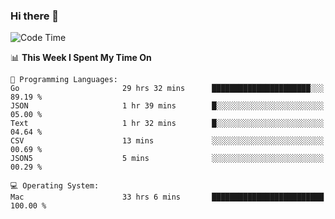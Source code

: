 ### Hi there 👋

<!--
**CrazyCollin/crazycollin** is a ✨ _special_ ✨ repository because its `README.md` (this file) appears on your GitHub profile.

Here are some ideas to get you started:

- 🔭 I’m currently working on ...
- 🌱 I’m currently learning ...
- 👯 I’m looking to collaborate on ...
- 🤔 I’m looking for help with ...
- 💬 Ask me about ...
- 📫 How to reach me: ...
- 😄 Pronouns: ...
- ⚡ Fun fact: ...
-->

<!--START_SECTION:waka-->
![Code Time](http://img.shields.io/badge/Code%20Time-5%2C356%20hrs%2023%20mins-blue)

📊 **This Week I Spent My Time On** 

```text
💬 Programming Languages: 
Go                       29 hrs 32 mins      ██████████████████████░░░   89.19 % 
JSON                     1 hr 39 mins        █░░░░░░░░░░░░░░░░░░░░░░░░   05.00 % 
Text                     1 hr 32 mins        █░░░░░░░░░░░░░░░░░░░░░░░░   04.64 % 
CSV                      13 mins             ░░░░░░░░░░░░░░░░░░░░░░░░░   00.69 % 
JSON5                    5 mins              ░░░░░░░░░░░░░░░░░░░░░░░░░   00.29 % 

💻 Operating System: 
Mac                      33 hrs 6 mins       █████████████████████████   100.00 % 
```


<!--END_SECTION:waka-->
